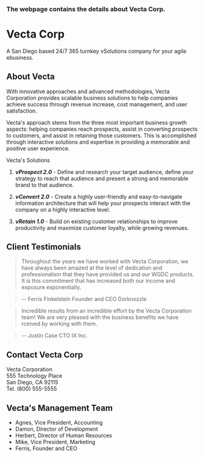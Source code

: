 ### The webpage contains the details about Vecta Corp.

# Vecta Corp
 A San Diego based 24/7 365 turnkey vSolutions company for your agile ebusiness.

## About Vecta
With innovative approaches and advanced methodologies, Vecta Corporation provides scalable business solutions to help companies achieve success through revenue increase, cost management, and user satisfaction.

Vecta's approach stems from the three most important business growth aspects: helping companies reach prospects, assist in converting prospects to customers, and assist in retaining those customers. This is accomplished through interactive solutions and expertise in providing a memorable and positive user experience.

Vecta's Solutions 

1. _**vProspect 2.0**_ - Define and research your target audience, define your strategy to reach that audience and present a strong and memorable brand to that audience.

2. _**vConvert 2.0**_ - Create a highly user-friendly and easy-to-navigate information architecture that will help your prospects interact with the company on a highly interactive level.

3. _**vRetain 1.0**_ - Build on existing customer relationships to improve productivity and maximize customer loyalty, while growing revenues.

## Client Testimonials

> Throughout the years we have worked with Vecta Corporation, we have always been amazed at the level of dedication and professionalism that they have provided us and our WGDC products. It is this commitment that has increased both our income and exposure exponentially.  

> -- Ferris Finkelstein
> Founder and CEO
> Dorknozzle

> Incredible results from an incredible effort by the Vecta Corporation team! We are very pleased with the business benefits we have rceived by working with them.

> -- Justin Case
> CTO
> IX Inc.

## Contact Vecta Corp

Vecta Corporation  
555 Technology Place  
San Diego, CA 92115  
Tel. (800) 555-5555

## Vecta's Management Team

* Agnes, Vice President, Accounting
* Damon, Director of Development
* Herbert, Director of Human Resources
* Mike, Vice President, Marketing
* Ferris, Founder and CEO
